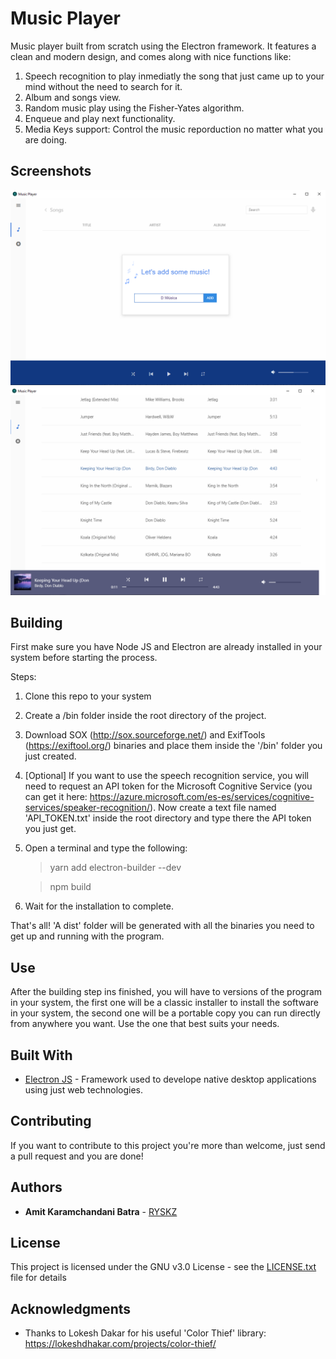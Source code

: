 # Music Player

Music player built from scratch using the Electron framework. It features a clean and modern design, and comes along with nice functions like:
1. Speech recognition to play inmediatly the song that just came up to your mind without the need to search for it.
2. Album and songs view.
3. Random music play using the Fisher-Yates algorithm.
4. Enqueue and play next functionality.
5. Media Keys support: Control the music reporduction no matter what you are doing.

## Screenshots
<div align="center">
    <img src="/screenshots/1.png" width="700px"></img>
    <br>
    <img src="/screenshots/2.png" width="700px"></img>
</div>

## Building
First make sure you have Node JS and Electron are already installed in your system before starting the process.

Steps:
1. Clone this repo to your system
2. Create a /bin folder inside the root directory of the project.
3. Download SOX (http://sox.sourceforge.net/) and ExifTools (https://exiftool.org/) binaries and place them inside the '/bin' folder you just created.
4. [Optional] If you want to use the speech recognition service, you will need to request an API token for the Microsoft Cognitive Service (you can get it here: https://azure.microsoft.com/es-es/services/cognitive-services/speaker-recognition/). Now create a text file named 'API_TOKEN.txt' inside the root directory and type there the API token you just get.
5. Open a terminal and type the following:
   > yarn add electron-builder --dev
   
   > npm build
6. Wait for the installation to complete.

That's all! 'A dist' folder will be generated with all the binaries you need to get up and running with the program.

## Use
After the building step ins finished, you will have to versions of the program in your system, the first one will be a classic installer to install the software in your system, the second one will be a portable copy you can run directly from anywhere you want. Use the one that best suits your needs.

## Built With

* [Electron JS](https://www.electronjs.org/) - Framework used to develope native desktop applications using just web technologies.

## Contributing

If you want to contribute to this project you're more than welcome, just send a pull request and you are done!

## Authors

* **Amit Karamchandani Batra** - [RYSKZ](https://github.com/RYSKZ)

## License

This project is licensed under the GNU v3.0 License - see the [LICENSE.txt](LICENSE.txt) file for details

## Acknowledgments

* Thanks to Lokesh Dakar for his useful 'Color Thief' library: https://lokeshdhakar.com/projects/color-thief/
